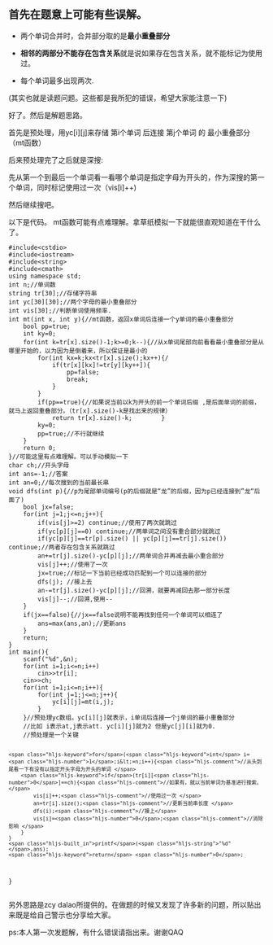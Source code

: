 <h2>首先在题意上可能有些误解。</h2>
<ul>
<li>
<p>两个单词合并时，合并部分取的是<strong>最小重叠部分</strong></p>
</li>
<li>
<p><strong>相邻的两部分不能存在包含关系</strong>就是说如果存在包含关系，就不能标记为使用过。</p>
</li>
<li>
<p>每个单词最多出现两次.</p>
</li>
</ul>
<p>(其实也就是读题问题。这些都是我所犯的错误，希望大家能注意一下)</p>
<p>好了。然后是解题思路。</p>
<p>首先是预处理，用yc[i][j]来存储 第i个单词 后连接 第j个单词 的 最小重叠部分（mt函数）</p>
<p>后来预处理完了之后就是深搜:</p>
<p>先从第一个到最后一个单词看一看哪个单词是指定字母为开头的，作为深搜的第一个单词，同时标记使用过一次（vis[i]++)</p>
<p>然后继续搜吧。</p>
<p>以下是代码。 mt函数可能有点难理解。拿草纸模拟一下就能很直观知道在干什么了。</p>
<pre><code class="language-cpp" data-rendered-lang="cpp"><span class="hljs-meta">#<span class="hljs-meta-keyword">include</span><span class="hljs-meta-string">&lt;cstdio&gt;</span></span>
<span class="hljs-meta">#<span class="hljs-meta-keyword">include</span><span class="hljs-meta-string">&lt;iostream&gt;</span></span>
<span class="hljs-meta">#<span class="hljs-meta-keyword">include</span><span class="hljs-meta-string">&lt;string&gt;</span></span>
<span class="hljs-meta">#<span class="hljs-meta-keyword">include</span><span class="hljs-meta-string">&lt;cmath&gt; </span></span>
<span class="hljs-keyword">using</span> <span class="hljs-keyword">namespace</span> <span class="hljs-built_in">std</span>;
<span class="hljs-keyword">int</span> n;<span class="hljs-comment">//单词数 </span>
<span class="hljs-built_in">string</span> tr[<span class="hljs-number">30</span>];<span class="hljs-comment">//存储字符串 </span>
<span class="hljs-keyword">int</span> yc[<span class="hljs-number">30</span>][<span class="hljs-number">30</span>];<span class="hljs-comment">//两个字母的最小重叠部分 </span>
<span class="hljs-keyword">int</span> vis[<span class="hljs-number">30</span>];<span class="hljs-comment">//判断单词使用频率. </span>
<span class="hljs-function"><span class="hljs-keyword">int</span> <span class="hljs-title">mt</span><span class="hljs-params">(<span class="hljs-keyword">int</span> x, <span class="hljs-keyword">int</span> y)</span></span>{<span class="hljs-comment">//mt函数，返回x单词后连接一个y单词的最小重叠部分 </span>
    <span class="hljs-keyword">bool</span> pp=<span class="hljs-literal">true</span>; 
    <span class="hljs-keyword">int</span> ky=<span class="hljs-number">0</span>;
    <span class="hljs-keyword">for</span>(<span class="hljs-keyword">int</span> k=tr[x].size()<span class="hljs-number">-1</span>;k&gt;=<span class="hljs-number">0</span>;k--){<span class="hljs-comment">//从x单词尾部向前看看最小重叠部分是从哪里开始的，以为因为是倒着来，所以保证是最小的 </span>
        <span class="hljs-keyword">for</span>(<span class="hljs-keyword">int</span> kx=k;kx&lt;tr[x].size();kx++){/ 
            <span class="hljs-keyword">if</span>(tr[x][kx]!=tr[y][ky++]){
                pp=<span class="hljs-literal">false</span>;
                <span class="hljs-keyword">break</span>;
            }
        }
        <span class="hljs-keyword">if</span>(pp==<span class="hljs-literal">true</span>){<span class="hljs-comment">//如果说当前以k为开头的前一个单词后缀 ,是后面单词的前缀，就马上返回重叠部分。（tr[x].size()-k是找出来的规律）</span>
            <span class="hljs-keyword">return</span> tr[x].size()-k;        } 
        ky=<span class="hljs-number">0</span>;
        pp=<span class="hljs-literal">true</span>;<span class="hljs-comment">//不行就继续</span>
    }
    <span class="hljs-keyword">return</span> <span class="hljs-number">0</span>;
}<span class="hljs-comment">//可能这里有点难理解。可以手动模拟一下</span>
<span class="hljs-keyword">char</span> ch;<span class="hljs-comment">//开头字母 </span>
<span class="hljs-keyword">int</span> ans=<span class="hljs-number">-1</span>;<span class="hljs-comment">//答案 </span>
<span class="hljs-keyword">int</span> an=<span class="hljs-number">0</span>;<span class="hljs-comment">//每次搜到的当前最长串 </span>
<span class="hljs-function"><span class="hljs-keyword">void</span> <span class="hljs-title">dfs</span><span class="hljs-params">(<span class="hljs-keyword">int</span> p)</span></span>{<span class="hljs-comment">//p为尾部单词编号(p的后缀就是“龙”的后缀，因为p已经连接到”龙“后面了)</span>
    <span class="hljs-keyword">bool</span> jx=<span class="hljs-literal">false</span>; 
    <span class="hljs-keyword">for</span>(<span class="hljs-keyword">int</span> j=<span class="hljs-number">1</span>;j&lt;=n;j++){
        <span class="hljs-keyword">if</span>(vis[j]&gt;=<span class="hljs-number">2</span>) <span class="hljs-keyword">continue</span>;<span class="hljs-comment">//使用了两次就跳过 </span>
        <span class="hljs-keyword">if</span>(yc[p][j]==<span class="hljs-number">0</span>) <span class="hljs-keyword">continue</span>;<span class="hljs-comment">//两单词之间没有重合部分就跳过 </span>
        <span class="hljs-keyword">if</span>(yc[p][j]==tr[p].size() || yc[p][j]==tr[j].size()) <span class="hljs-keyword">continue</span>;<span class="hljs-comment">//两者存在包含关系就跳过 </span>
        an+=tr[j].size()-yc[p][j];<span class="hljs-comment">//两单词合并再减去最小重合部分 </span>
        vis[j]++;<span class="hljs-comment">//使用了一次</span>
        jx=<span class="hljs-literal">true</span>;<span class="hljs-comment">//标记一下当前已经成功匹配到一个可以连接的部分 </span>
        dfs(j); <span class="hljs-comment">//接上去</span>
        an-=tr[j].size()-yc[p][j];<span class="hljs-comment">//回溯，就要再减回去那一部分长度 </span>
        vis[j]--;<span class="hljs-comment">//回溯,使用-- </span>
    }
    <span class="hljs-keyword">if</span>(jx==<span class="hljs-literal">false</span>){<span class="hljs-comment">//jx==false说明不能再找到任何一个单词可以相连了 </span>
        ans=max(ans,an);<span class="hljs-comment">//更新ans </span>
    }
    <span class="hljs-keyword">return</span>;
}
<span class="hljs-function"><span class="hljs-keyword">int</span> <span class="hljs-title">main</span><span class="hljs-params">()</span></span>{
    <span class="hljs-built_in">scanf</span>(<span class="hljs-string">"%d"</span>,&amp;n);
    <span class="hljs-keyword">for</span>(<span class="hljs-keyword">int</span> i=<span class="hljs-number">1</span>;i&lt;=n;i++)
        <span class="hljs-built_in">cin</span>&gt;&gt;tr[i];
    <span class="hljs-built_in">cin</span>&gt;&gt;ch; 
    <span class="hljs-keyword">for</span>(<span class="hljs-keyword">int</span> i=<span class="hljs-number">1</span>;i&lt;=n;i++){
        <span class="hljs-keyword">for</span>(<span class="hljs-keyword">int</span> j=<span class="hljs-number">1</span>;j&lt;=n;j++){
            yc[i][j]=mt(i,j); 
        }
    }<span class="hljs-comment">//预处理yc数组。yc[i][j]就表示，i单词后连接一个j单词的最小重叠部分 </span>
    <span class="hljs-comment">//比如 i表示at,j表示att. yc[i][j]就为2 但是yc[j][i]就为0.</span>
    <span class="hljs-comment">//预处理是一个关键</span>
     
    <span class="hljs-keyword">for</span>(<span class="hljs-keyword">int</span> i=<span class="hljs-number">1</span>;i&lt;=n;i++){<span class="hljs-comment">//从头到尾看一下有没有以指定开头字母为开头的单词 </span>
        <span class="hljs-keyword">if</span>(tr[i][<span class="hljs-number">0</span>]==ch){<span class="hljs-comment">//如果有，就以当前单词为基准进行搜索。 </span>
            vis[i]++;<span class="hljs-comment">//使用过一次 </span>
            an=tr[i].size();<span class="hljs-comment">//更新当前串长度 </span>
            dfs(i);<span class="hljs-comment">//接上</span>
            vis[i]=<span class="hljs-number">0</span>;<span class="hljs-comment">//消除影响 </span>
        } 
    } 
    <span class="hljs-built_in">printf</span>(<span class="hljs-string">"%d"</span>,ans);
    <span class="hljs-keyword">return</span> <span class="hljs-number">0</span>;
}
</code></pre>
<p>另外思路是zcy dalao所提供的。在做题的时候又发现了许多新的问题，所以贴出来既是给自己警示也分享给大家。</p>
<p>ps:本人第一次发题解，有什么错误请指出来。谢谢QAQ</p>
